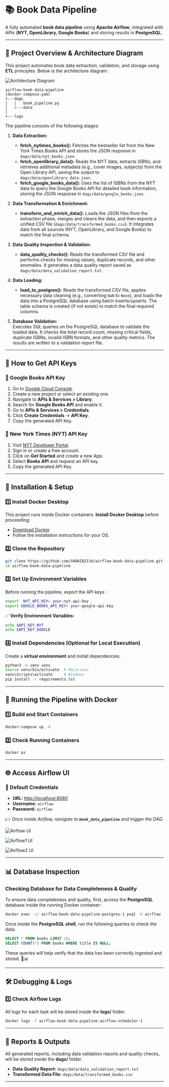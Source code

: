 # 📚 Book Data Pipeline

A fully automated **book data pipeline** using **Apache Airflow**, integrated with APIs (**NYT, OpenLibrary, Google Books**) and storing results in **PostgreSQL**.

---

## 📌 Project Overview & Architecture Diagram

This project automates book data extraction, validation, and storage using **ETL** principles. Below is the architecture diagram:

![Architecture Diagram](img/Architecture.jpg)

```
airflow-book-data-pipeline
|docker-compose.yaml
+---dags
|   |   book_pipeline.py
|   \---data
|   
+---logs
```

The pipeline consists of the following stages:

1. **Data Extraction:**

   - **fetch\_nytimes\_books():** Fetches the bestseller list from the New York Times Books API and stores the JSON response in `dags/data/nyt_books.json`.
   - **fetch\_openlibrary\_data():** Reads the NYT data, extracts ISBNs, and retrieves additional metadata (e.g., cover images, subjects) from the Open Library API, saving the output to `dags/data/openlibrary_data.json`.
   - **fetch\_google\_books\_data():** Uses the list of ISBNs from the NYT data to query the Google Books API for detailed book information, storing the JSON response in `dags/data/google_books.json`.

2. **Data Transformation & Enrichment:**

   - **transform\_and\_enrich\_data():** Loads the JSON files from the extraction phase, merges and cleans the data, and then exports a unified CSV file (`dags/data/transformed_books.csv`). It integrates data from all sources (NYT, OpenLibrary, and Google Books) to match the final schema.

3. **Data Quality Inspection & Validation:**

   - **data\_quality\_checks():** Reads the transformed CSV file and performs checks for missing values, duplicate records, and other anomalies. It generates a data quality report saved as `dags/data/data_validation_report.txt`.

4. **Data Loading:**

   - **load\_to\_postgres():** Reads the transformed CSV file, applies necessary data cleaning (e.g., converting `NaN` to `None`), and loads the data into a PostgreSQL database using batch inserts/upserts. The table schema is created (if not exists) to match the final required columns.

5. **Database Validation:**\
   Executes SQL queries on the PostgreSQL database to validate the loaded data. It checks the total record count, missing critical fields, duplicate ISBNs, invalid ISBN formats, and other quality metrics. The results are written to a validation report file.

---

## 🔑 How to Get API Keys

### 📖 Google Books API Key

1. Go to [Google Cloud Console](https://console.cloud.google.com/).
2. Create a new project or select an existing one.
3. Navigate to **APIs & Services > Library**.
4. Search for **Google Books API** and enable it.
5. Go to **APIs & Services > Credentials**.
6. Click **Create Credentials** → **API Key**.
7. Copy the generated API Key.

### 📰 New York Times (NYT) API Key

1. Visit [NYT Developer Portal](https://developer.nytimes.com/).
2. Sign in or create a free account.
3. Click on **Get Started** and create a new App.
4. Select **Books API** and request an API key.
5. Copy the generated API Key.

---

## 🔧 Installation & Setup

### 1️⃣ Install Docker Desktop

This project runs inside Docker containers. **Install Docker Desktop** before proceeding:

- [Download Docker](https://www.docker.com/products/docker-desktop)
- Follow the installation instructions for your OS.

### 2️⃣ Clone the Repository

```bash
git clone https://github.com/SHOAIB2110/airflow-book-data-pipeline.git
cd airflow-book-data-pipeline
```

### 3️⃣ Set Up Environment Variables

Before running the pipeline, export the API keys :

```bash
export  NYT_API_KEY= your-nyt-api-key
export GOOGLE_BOOKS_API_KEY= your-google-api-key
```

✅ **Verify Environment Variables:**

```bash
echo $API_KEY_NYT
echo $API_KEY_GOOGLE
```

### 4️⃣ Install Dependencies (Optional for Local Execution)

Create a **virtual environment** and install dependencies:

```bash
python3 -m venv venv
source venv/bin/activate  # Mac/Linux
venv\Scripts\activate     # Windows
pip install -r requirements.txt
```

---

## 🚀 Running the Pipeline with Docker

### 1️⃣ Build and Start Containers

```bash
docker-compose up -d
```

### 2️⃣ Check Running Containers

```bash
docker ps
```

---

## 🌐 Access Airflow UI



### 🔑 Default Credentials

- **URL:** [http://localhost:8080](http://localhost:8080)
- **Username:** `airflow`
- **Password:** `airflow`

👉 *Once inside Airflow, navigate to **********`book_data_pipeline`********** and trigger the DAG.*

![Airflow UI](img/airflow.jpeg)

![Airflow1 UI](img/airflow1.jpeg)

![Airflow2 UI](img/airflow2.jpeg)

---

## 📊 Database Inspection

### **Checking Database for Data Completeness & Quality**

To ensure data completeness and quality, first, access the **PostgreSQL** database inside the running Docker container:

```bash
docker exec -it airflow-book-data-pipeline-postgres-1 psql -U airflow -d airflow
```

Once inside the **PostgreSQL shell**, run the following queries to check the data:

```sql
SELECT * FROM books LIMIT 10;
SELECT COUNT(*) FROM books WHERE title IS NULL;
```

These queries will help verify that the data has been correctly ingested and stored. 🚀📊

---

## 🛠 Debugging & Logs

### 1️⃣ Check Airflow Logs

All logs for each task will be stored inside the **logs/** folder.

```bash
docker logs -f airflow-book-data-pipeline-airflow-scheduler-1
```
---

## 📄 Reports & Outputs

All generated reports, including data validation reports and quality checks, will be stored inside the **dags/** folder.

- **Data Quality Report:** `dags/data/data_validation_report.txt`
- **Transformed Data File:** `dags/data/transformed_books.csv`


---


